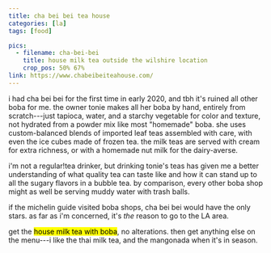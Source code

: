 ```yaml
---
title: cha bei bei tea house
categories: [la]
tags: [food]

pics:
  - filename: cha-bei-bei
    title: house milk tea outside the wilshire location
    crop_pos: 50% 67%
link: https://www.chabeibeiteahouse.com/
---
```


i had cha bei bei for the first time in early 2020, and tbh it's ruined all
other boba for me.  the owner tonie makes all her boba by hand, entirely from
scratch---just tapioca, water, and a starchy vegetable for color and texture,
not hydrated from a powder mix like most "homemade" boba.  she uses
custom-balanced blends of imported leaf teas assembled with care, with even the
ice cubes made of frozen tea.  the milk teas are served with cream for extra
richness, or with a homemade nut milk for the dairy-averse.

i'm not a regular!tea drinker, but drinking tonie's teas has given me a better
understanding of what quality tea can taste like and how it can stand up to all
the sugary flavors in a bubble tea.  by comparison, every other boba shop might
as well be serving muddy water with trash balls.

if the michelin guide visited boba shops, cha bei bei would have the only
stars.  as far as i'm concerned, it's _the_ reason to go to the LA area.

get the <mark>house milk tea with boba</mark>, no alterations.  then get
anything else on the menu---i like the thai milk tea, and the mangonada when
it's in season.
